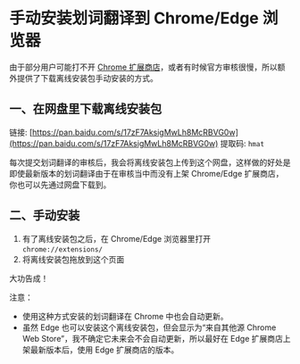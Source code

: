 # 手动安装划词翻译到 Chrome/Edge 浏览器

由于部分用户可能打不开 [Chrome 扩展商店](https://chrome.google.com/webstore/detail/ikhdkkncnoglghljlkmcimlnlhkeamad)，或者有时候官方审核很慢，所以额外提供了下载离线安装包手动安装的方式。

## 一、在网盘里下载离线安装包

链接: [https://pan.baidu.com/s/17zF7AksigMwLh8McRBVG0w](https://pan.baidu.com/s/17zF7AksigMwLh8McRBVG0w)
提取码: `hmat`

每次提交划词翻译的审核后，我会将离线安装包上传到这个网盘，这样做的好处是即使最新版本的划词翻译由于在审核当中而没有上架 Chrome/Edge 扩展商店，你也可以先通过网盘下载到。

## 二、手动安装

1. 有了离线安装包之后，在 Chrome/Edge 浏览器里打开 `chrome://extensions/`
2. 将离线安装包拖放到这个页面

大功告成！

注意：

- 使用这种方式安装的划词翻译在 Chrome 中也会自动更新。
- 虽然 Edge 也可以安装这个离线安装包，但会显示为“来自其他源 Chrome Web Store”，我不确定它未来会不会自动更新，所以最好在 Edge 扩展商店上架最新版本后，使用 Edge 扩展商店的版本。

<global-footer />
